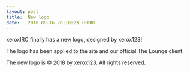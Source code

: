 ```yaml
---
layout: post
title:  New logo
date:   2018-09-16 20:18:23 +0000
---
```


xeroxIRC finally has a new logo, designed by xerox123!

The logo has been applied to the site and our official The Lounge client.

The new logo is © 2018 by xerox123. All rights reserved.
